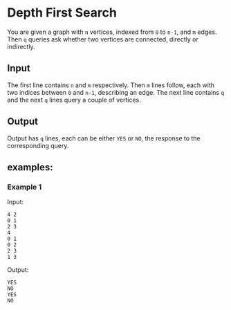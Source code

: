 # Depth First Search
You are given a graph with `n` vertices, indexed from `0` to `n-1`, and `m` edges. Then `q` queries ask whether two vertices are connected, directly or indirectly.

## Input
The first line contains `n` and `m` respectively. Then `m` lines follow, each with two indices between `0` and `n-1`, describing an edge.
The next line contains `q` and the next `q` lines query a couple of vertices.

## Output
Output has `q` lines, each can be either `YES` or `NO`, the response to the corresponding query.

## examples:
### Example 1
Input:
```text
4 2
0 1
2 3
4
0 1
0 2
2 3
1 3
```

Output:
```text
YES
NO
YES
NO
```